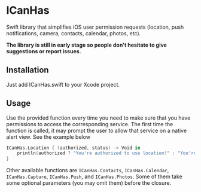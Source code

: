 # ICanHas
Swift library that simplifies iOS user permission requests (location, push notifications, camera, contacts, calendar, photos, etc).

**The library is still in early stage so people don't hesitate to give suggestions or report issues.**

## Installation

Just add ICanHas.swift to your Xcode project.

## Usage

Use the provided function every time you need to make sure that you have permissions to access the corresponding service. The first time the function is called, it may prompt the user to allow that service on a native alert view. See the example below

```swift
ICanHas.Location { (authorized, status) -> Void in
    println(authorized ? "You're authorized to use location!" : "You're not authorized to use location!")
}
```

Other available functions are `ICanHas.Contacts`, `ICanHas.Calendar`, `ICanHas.Capture`, `ICanHas.Push`, and `ICanHas.Photos`. Some of them take some optional parameters (you may omit them) before the closure.


